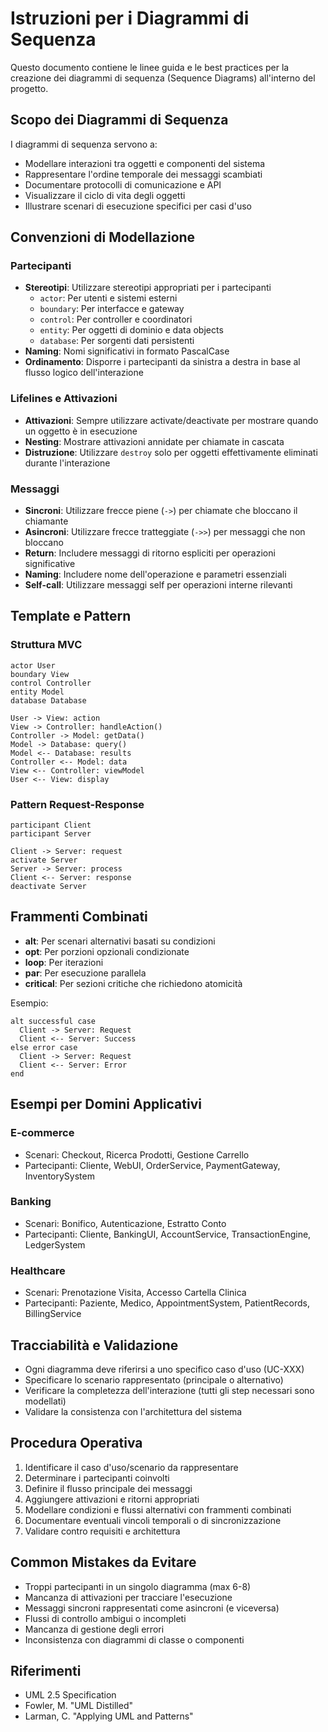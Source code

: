 # Istruzioni per i Diagrammi di Sequenza

Questo documento contiene le linee guida e le best practices per la creazione dei diagrammi di sequenza (Sequence Diagrams) all'interno del progetto.

## Scopo dei Diagrammi di Sequenza

I diagrammi di sequenza servono a:
- Modellare interazioni tra oggetti e componenti del sistema
- Rappresentare l'ordine temporale dei messaggi scambiati
- Documentare protocolli di comunicazione e API
- Visualizzare il ciclo di vita degli oggetti
- Illustrare scenari di esecuzione specifici per casi d'uso

## Convenzioni di Modellazione

### Partecipanti

- **Stereotipi**: Utilizzare stereotipi appropriati per i partecipanti
  - `actor`: Per utenti e sistemi esterni
  - `boundary`: Per interfacce e gateway
  - `control`: Per controller e coordinatori
  - `entity`: Per oggetti di dominio e data objects
  - `database`: Per sorgenti dati persistenti
- **Naming**: Nomi significativi in formato PascalCase
- **Ordinamento**: Disporre i partecipanti da sinistra a destra in base al flusso logico dell'interazione

### Lifelines e Attivazioni

- **Attivazioni**: Sempre utilizzare activate/deactivate per mostrare quando un oggetto è in esecuzione
- **Nesting**: Mostrare attivazioni annidate per chiamate in cascata
- **Distruzione**: Utilizzare `destroy` solo per oggetti effettivamente eliminati durante l'interazione

### Messaggi

- **Sincroni**: Utilizzare frecce piene (`->`) per chiamate che bloccano il chiamante
- **Asincroni**: Utilizzare frecce tratteggiate (`->>`) per messaggi che non bloccano
- **Return**: Includere messaggi di ritorno espliciti per operazioni significative
- **Naming**: Includere nome dell'operazione e parametri essenziali
- **Self-call**: Utilizzare messaggi self per operazioni interne rilevanti

## Template e Pattern

### Struttura MVC

```plantuml
actor User
boundary View
control Controller
entity Model
database Database

User -> View: action
View -> Controller: handleAction()
Controller -> Model: getData()
Model -> Database: query()
Model <-- Database: results
Controller <-- Model: data
View <-- Controller: viewModel
User <-- View: display
```

### Pattern Request-Response

```plantuml
participant Client
participant Server

Client -> Server: request
activate Server
Server -> Server: process
Client <-- Server: response
deactivate Server
```

## Frammenti Combinati

- **alt**: Per scenari alternativi basati su condizioni
- **opt**: Per porzioni opzionali condizionate
- **loop**: Per iterazioni
- **par**: Per esecuzione parallela
- **critical**: Per sezioni critiche che richiedono atomicità

Esempio:
```plantuml
alt successful case
  Client -> Server: Request
  Client <-- Server: Success
else error case
  Client -> Server: Request
  Client <-- Server: Error
end
```

## Esempi per Domini Applicativi

### E-commerce

- Scenari: Checkout, Ricerca Prodotti, Gestione Carrello
- Partecipanti: Cliente, WebUI, OrderService, PaymentGateway, InventorySystem

### Banking

- Scenari: Bonifico, Autenticazione, Estratto Conto
- Partecipanti: Cliente, BankingUI, AccountService, TransactionEngine, LedgerSystem

### Healthcare

- Scenari: Prenotazione Visita, Accesso Cartella Clinica
- Partecipanti: Paziente, Medico, AppointmentSystem, PatientRecords, BillingService

## Tracciabilità e Validazione

- Ogni diagramma deve riferirsi a uno specifico caso d'uso (UC-XXX)
- Specificare lo scenario rappresentato (principale o alternativo)
- Verificare la completezza dell'interazione (tutti gli step necessari sono modellati)
- Validare la consistenza con l'architettura del sistema

## Procedura Operativa

1. Identificare il caso d'uso/scenario da rappresentare
2. Determinare i partecipanti coinvolti
3. Definire il flusso principale dei messaggi
4. Aggiungere attivazioni e ritorni appropriati
5. Modellare condizioni e flussi alternativi con frammenti combinati
6. Documentare eventuali vincoli temporali o di sincronizzazione
7. Validare contro requisiti e architettura

## Common Mistakes da Evitare

- Troppi partecipanti in un singolo diagramma (max 6-8)
- Mancanza di attivazioni per tracciare l'esecuzione
- Messaggi sincroni rappresentati come asincroni (e viceversa)
- Flussi di controllo ambigui o incompleti
- Mancanza di gestione degli errori
- Inconsistenza con diagrammi di classe o componenti

## Riferimenti

- UML 2.5 Specification
- Fowler, M. "UML Distilled"
- Larman, C. "Applying UML and Patterns"
